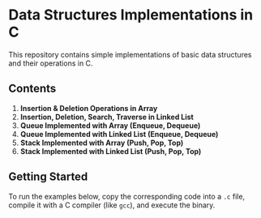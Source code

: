 # Data Structures Implementations in C

This repository contains simple implementations of basic data structures and their operations in C.

## Contents

1. **Insertion & Deletion Operations in Array**
2. **Insertion, Deletion, Search, Traverse in Linked List**
3. **Queue Implemented with Array (Enqueue, Dequeue)**
4. **Queue Implemented with Linked List (Enqueue, Dequeue)**
5. **Stack Implemented with Array (Push, Pop, Top)**
6. **Stack Implemented with Linked List (Push, Pop, Top)**

## Getting Started

To run the examples below, copy the corresponding code into a `.c` file, compile it with a C compiler (like `gcc`), and execute the binary.

